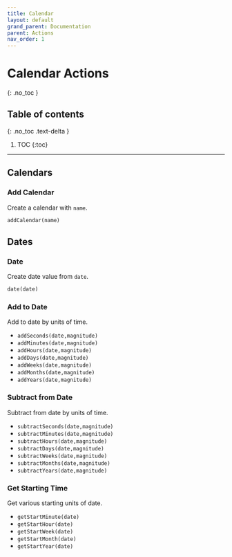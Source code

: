 ```yaml
---
title: Calendar
layout: default
grand_parent: Documentation
parent: Actions
nav_order: 1
---
```


# Calendar Actions
{: .no_toc }

## Table of contents
{: .no_toc .text-delta }

1. TOC
{:toc}

---

## Calendars

### Add Calendar

Create a calendar with `name`.

```ruby
addCalendar(name)
```

## Dates

### Date

Create date value from `date`.

```ruby
date(date)
```

### Add to Date

Add to date by units of time.

- `addSeconds(date,magnitude)`
- `addMinutes(date,magnitude)`
- `addHours(date,magnitude)`
- `addDays(date,magnitude)`
- `addWeeks(date,magnitude)`
- `addMonths(date,magnitude)`
- `addYears(date,magnitude)`

### Subtract from Date

Subtract from date by units of time.

- `subtractSeconds(date,magnitude)`
- `subtractMinutes(date,magnitude)`
- `subtractHours(date,magnitude)`
- `subtractDays(date,magnitude)`
- `subtractWeeks(date,magnitude)`
- `subtractMonths(date,magnitude)`
- `subtractYears(date,magnitude)`

### Get Starting Time

Get various starting units of date.

- `getStartMinute(date)`
- `getStartHour(date)`
- `getStartWeek(date)`
- `getStartMonth(date)`
- `getStartYear(date)`
